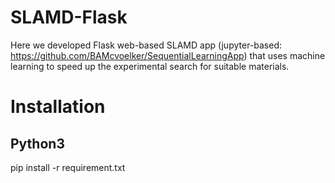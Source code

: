 # SLAMD-Flask


Here we developed Flask web-based SLAMD app (jupyter-based: https://github.com/BAMcvoelker/SequentialLearningApp) that uses machine learning to speed up the experimental search for suitable materials.


# Installation

## Python3
pip install -r requirement.txt

